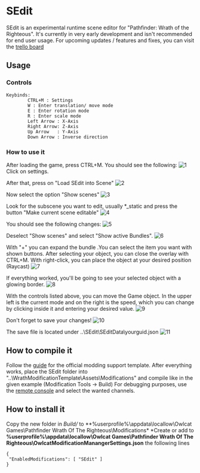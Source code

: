 # SEdit
SEdit is an experimental runtime scene editor for "Pathfinder: Wrath of the Righteous". It's currently in very early development and isn't recommended for end user usage. For upcoming updates / features and fixes, you can visit the [trello board](https://trello.com/b/dSJWbnOi/sedit)

## Usage

### Controls
```
Keybinds:
        CTRL+M : Settings
        W : Enter translation/ move mode
        E : Enter rotation mode
        R : Enter scale mode
        Left Arrow : X-Axis
        Right Arrow: Z-Axis
        Up Arrow   : Y-Axis
        Down Arrow : Inverse direction
 ```       
### How to use it
After loading the game, press CTRL+M.
You should see the following:
![1](https://user-images.githubusercontent.com/64482285/135374798-7f2f6d2a-de94-4d77-96c8-140e766cd16f.png)
Click on settings.

After that, press on "Load SEdit into Scene"
![2](https://user-images.githubusercontent.com/64482285/135374800-5dd32f3e-1352-494f-961f-caacbec25201.png)

Now select the option "Show scenes"
![3](https://user-images.githubusercontent.com/64482285/135374802-deb50254-69fa-4ac6-ba71-1da939ad341d.png)

Look for the subscene you want to edit, usually \*\_static and press the button "Make current scene editable"
![4](https://user-images.githubusercontent.com/64482285/135374807-26e9e1d8-3cbe-4d7c-8380-5652d827d0de.png)

You should see the following changes:
![5](https://user-images.githubusercontent.com/64482285/135374817-cfa3e82b-86c6-4293-9c4d-5b0c031928f9.png)

Deselect "Show scenes" and select "Show active Bundles".
![6](https://user-images.githubusercontent.com/64482285/135374819-b58e78ae-d92c-4872-884a-badff882fc5e.png)

With "+" you can expand the bundle .You can select the item you want with shown buttons.
After selecting your object, you can close the overlay with CTRL+M.
With right-click, you can place the object at your desired position (Raycast)
![7](https://user-images.githubusercontent.com/64482285/135374824-d3938e8d-e9aa-4f43-bd71-a9e4a5a40960.png)

If everything worked, you'll be going to see your selected object with a glowing border.
![8](https://user-images.githubusercontent.com/64482285/135374826-a22b446d-bb9c-4371-8ddd-333b9570e150.png)

With the controls listed above, you can move the Game object. In the upper left is the current mode and on the right is the speed, which you can change by clicking inside it and entering your desired value.
![9](https://user-images.githubusercontent.com/64482285/135374843-a85b8192-00bc-4a1a-9539-5f6ca993c4ab.PNG)

Don't forget to save your changes!
![10](https://user-images.githubusercontent.com/64482285/135374847-42aad564-4e19-4f5c-bc07-ff7fc1e15558.png)

The save file is located under ..\\SEdit\\SEditData\\yourguid.json
![11](https://user-images.githubusercontent.com/64482285/135374849-e7d72234-04bc-4c85-ad1f-052c111588aa.png)

## How to compile it
Follow the [guide](https://github.com/OwlcatOpenSource/WrathModificationTemplate) for the official modding support template.
After everything works, place the SEdit folder into "..\WrathModificationTemplate\Assets\Modifications\" and compile like in the given example (Modification Tools -> Build)
For debugging purposes, use the [remote console](https://github.com/OwlcatOpenSource/RemoteConsole) and select the wanted channels.



## How to install it
Copy the new folder in *Build/*  to **%userprofile%\appdata\locallow\Owlcat Games\Pathfinder Wrath Of The Righteous\Modifications\*
*Create or add to  **%userprofile%\appdata\locallow\Owlcat Games\Pathfinder Wrath Of The Righteous\OwlcatModificationManangerSettings.json** the following lines
 ```json5
{
  "EnabledModifications": [ "SEdit" ] 
}
```
